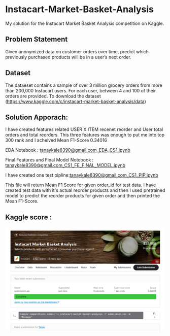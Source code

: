 # Instacart-Market-Basket-Analysis

My solution for the Instacart Market Basket Analysis competition on Kaggle.

## Problem Statement 
Given anonymized data on customer orders over time, predict which previously purchased products will be in a user’s next order.

## Dataset
The dataeset contains a sample of over 3 million grocery orders from more than 200,000 Instacart users. For each user, between 4 and 100 of their orders are provided.
To download the dataset (https://www.kaggle.com/c/instacart-market-basket-analysis/data)

## Solution Apporach:
I have created features related USER X ITEM recenet reorder and User total orders and total reorders. This three features was enough to put me into top 300 rank 
and I acheived Mean F1-Score 0.34016

EDA Notebook : tanaykale8390@gmail.com_EDA_CS1.ipynb


Final Features and Final Model Notebook : tanaykale8390@gmail.com_CS1_FE_FINAL_MODEL.ipynb


I have created one test pipline:tanaykale8390@gmail.com_CS1_PIP.ipynb

This file will return Mean F1 Score for given order_id for test data. I have created test data with it's actual reorder products and then I used pretrained model to predict the reorder products for given order and then printed the Mean F1-Score.


## Kaggle score : 
<img src = 'final_sub.png'>
